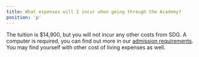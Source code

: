 ```yaml
---
title: What expenses will I incur when going through the Academy?
position: 'p'
---
```

The tuition is $14,900, but you will not incur any other costs from SDG. A computer is required, you can find out more in our [admission requirements](/academy/admissions). You may find yourself with other cost of living expenses as well.
